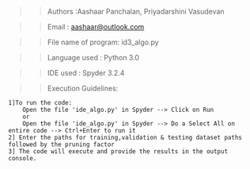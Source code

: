 >> Authors :Aashaar Panchalan, Priyadarshini Vasudevan

>> Email : aashaar@outlook.com

>> File name of program: id3_algo.py

>> Language used : Python 3.0

>> IDE used : Spyder 3.2.4

>> Execution Guidelines:

	1]To run the code:
		Open the file 'ide_algo.py' in Spyder --> Click on Run
		or
		Open the file 'ide_algo.py' in Spyder --> Do a Select All on entire code --> Ctrl+Enter to run it
	2] Enter the paths for training,validation & testing dataset paths followed by the pruning factor
	3] The code will execute and provide the results in the output console.

